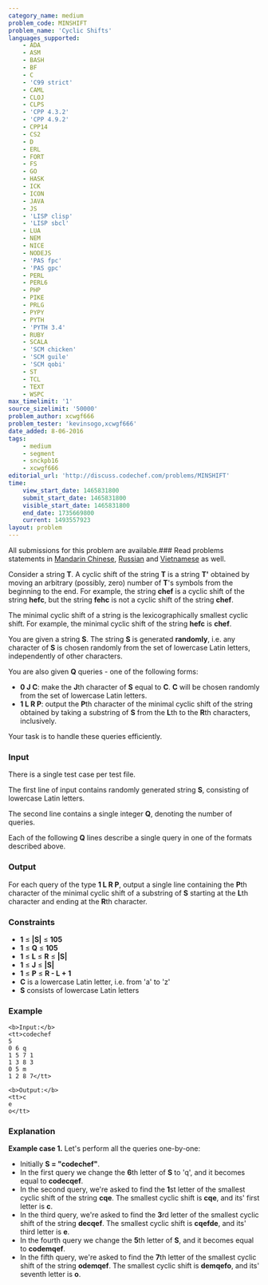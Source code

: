 ```yaml
---
category_name: medium
problem_code: MINSHIFT
problem_name: 'Cyclic Shifts'
languages_supported:
    - ADA
    - ASM
    - BASH
    - BF
    - C
    - 'C99 strict'
    - CAML
    - CLOJ
    - CLPS
    - 'CPP 4.3.2'
    - 'CPP 4.9.2'
    - CPP14
    - CS2
    - D
    - ERL
    - FORT
    - FS
    - GO
    - HASK
    - ICK
    - ICON
    - JAVA
    - JS
    - 'LISP clisp'
    - 'LISP sbcl'
    - LUA
    - NEM
    - NICE
    - NODEJS
    - 'PAS fpc'
    - 'PAS gpc'
    - PERL
    - PERL6
    - PHP
    - PIKE
    - PRLG
    - PYPY
    - PYTH
    - 'PYTH 3.4'
    - RUBY
    - SCALA
    - 'SCM chicken'
    - 'SCM guile'
    - 'SCM qobi'
    - ST
    - TCL
    - TEXT
    - WSPC
max_timelimit: '1'
source_sizelimit: '50000'
problem_author: xcwgf666
problem_tester: 'kevinsogo,xcwgf666'
date_added: 8-06-2016
tags:
    - medium
    - segment
    - snckpb16
    - xcwgf666
editorial_url: 'http://discuss.codechef.com/problems/MINSHIFT'
time:
    view_start_date: 1465831800
    submit_start_date: 1465831800
    visible_start_date: 1465831800
    end_date: 1735669800
    current: 1493557923
layout: problem
---
```

All submissions for this problem are available.###  Read problems statements in [Mandarin Chinese](http://www.codechef.com/download/translated/SNCKPB16/mandarin/MINSHIFT.pdf), [Russian](http://www.codechef.com/download/translated/SNCKPB16/russian/MINSHIFT.pdf) and [Vietnamese](http://www.codechef.com/download/translated/SNCKPB16/vietnamese/MINSHIFT.pdf) as well.

Consider a string **T**. A cyclic shift of the string **T** is a string **T'** obtained by moving an arbitrary (possibly, zero) number of **T**'s symbols from the beginning to the end. For example, the string **chef** is a cyclic shift of the string **hefc**, but the string **fehc** is not a cyclic shift of the string **chef**.

The minimal cyclic shift of a string is the lexicographically smallest cyclic shift. For example, the minimal cyclic shift of the string **hefc** is **chef**.

You are given a string **S**. The string **S** is generated **randomly**, i.e. any character of **S** is chosen randomly from the set of lowercase Latin letters, independently of other characters.

You are also given **Q** queries - one of the following forms:

- **0 J C**: make the **J**th character of **S** equal to **C**. **C** will be chosen randomly from the set of lowercase Latin letters.
- **1 L R P**: output the **P**th character of the minimal cyclic shift of the string obtained by taking a substring of **S** from the **L**th to the **R**th characters, inclusively.

Your task is to handle these queries efficiently.

### Input

There is a single test case per test file.

The first line of input contains randomly generated string **S**, consisting of lowercase Latin letters.

The second line contains a single integer **Q**, denoting the number of queries.

Each of the following **Q** lines describe a single query in one of the formats described above.

### Output

For each query of the type **1 L R P**, output a single line containing the **P**th character of the minimal cyclic shift of a substring of **S** starting at the **L**th character and ending at the **R**th character.

### Constraints

- **1** ≤ **|S|** ≤ **105**
- **1** ≤ **Q** ≤ **105**
- **1** ≤ **L** ≤ **R** ≤ **|S|**
- **1** ≤ **J** ≤ **|S|**
- **1** ≤ **P** ≤ **R - L + 1**
- **C** is a lowercase Latin letter, i.e. from 'a' to 'z'
- **S** consists of lowercase Latin letters

### Example

```
<b>Input:</b>
<tt>codechef
5
0 6 q
1 5 7 1
1 3 8 3
0 5 m
1 2 8 7</tt>

<b>Output:</b>
<tt>c
e
o</tt>
```
### Explanation

**Example case 1.** Let's perform all the queries one-by-one:

- Initially **S = "codechef"**.
- In the first query we change the **6**th letter of **S** to 'q', and it becomes equal to **codecqef**.
- In the second query, we're asked to find the **1**st letter of the smallest cyclic shift of the string **cqe**. The smallest cyclic shift is **cqe**, and its' first letter is **c**.
- In the third query, we're asked to find the **3**rd letter of the smallest cyclic shift of the string **decqef**. The smallest cyclic shift is **cqefde**, and its' third letter is **e**.
- In the fourth query we change the **5**th letter of **S**, and it becomes equal to **codemqef**.
- In the fifth query, we're asked to find the **7**th letter of the smallest cyclic shift of the string **odemqef**. The smallest cyclic shift is **demqefo**, and its' seventh letter is **o**.